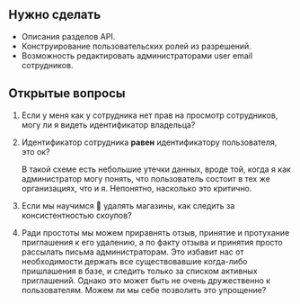 ## Нужно сделать

* Описания разделов API.
* Конструирование пользовательских ролей из разрешений.
* Возможность редактировать администраторами user email сотрудников.

## Открытые вопросы

1. Если у меня как у сотрудника нет прав на просмотр сотрудников, могу ли я видеть идентификатор владельца?

1. Идентификатор сотрудника **равен** идентификатору пользователя, это ок?

    В такой схеме есть небольшие утечки данных, вроде той, когда я как администратор могу понять, что пользователь состоит в тех же организациях, что и я. Непонятно, насколько это критично.

1. Если мы научимся 🌚 удалять магазины, как следить за консистентностью скоупов?

1. Ради простоты мы можем приравнять отзыв, принятие и протухание приглашения к его удалению, а по факту отзыва и принятия просто рассылать письма администраторам. Это избавит нас от необходимости держать все существовавшие когда-либо пришлашения в базе, и следить только за списком активных приглашений. Однако это может быть не очень дружественно к пользователям. Можем ли мы себе позволить это упрощение?
